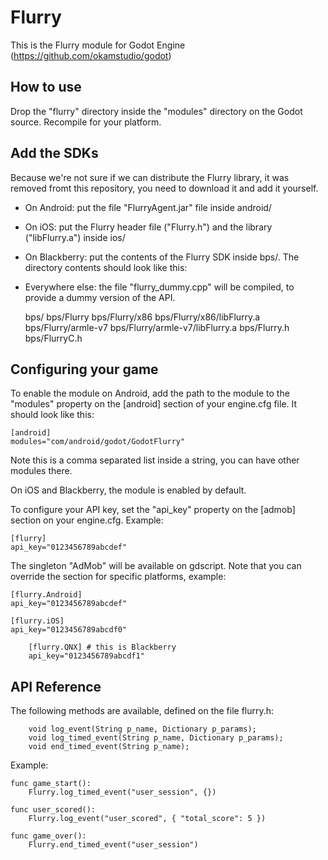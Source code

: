 Flurry
======

This is the Flurry module for Godot Engine (https://github.com/okamstudio/godot)

How to use
----------
Drop the "flurry" directory inside the "modules" directory on the Godot source. Recompile for your platform.

Add the SDKs
------------
Because we're not sure if we can distribute the Flurry library, it was removed fromt this repository, you need to download it and add it yourself.

- On Android: put the file "FlurryAgent.jar" file inside android/
- On iOS: put the Flurry header file ("Flurry.h") and the library ("libFlurry.a") inside ios/
- On Blackberry: put the contents of the Flurry SDK inside bps/. The directory contents should look like this:
- Everywhere else: the file "flurry_dummy.cpp" will be compiled, to provide a dummy version of the API.

	bps/
	bps/Flurry
	bps/Flurry/x86
	bps/Flurry/x86/libFlurry.a
	bps/Flurry/armle-v7
	bps/Flurry/armle-v7/libFlurry.a
	bps/Flurry.h
	bps/FlurryC.h

Configuring your game
---------------------

To enable the module on Android, add the path to the module to the "modules" property on the [android] section of your engine.cfg file. It should look like this:

	[android]
	modules="com/android/godot/GodotFlurry"

Note this is a comma separated list inside a string, you can have other modules there.

On iOS and Blackberry, the module is enabled by default.

To configure your API key, set the "api_key" property on the [admob] section on your engine.cfg. Example:

	[flurry]
	api_key="0123456789abcdef"

The singleton "AdMob" will be available on gdscript. Note that you can override the section for specific platforms, example:


	[flurry.Android]
	api_key="0123456789abcdef"

	[flurry.iOS]
	api_key="0123456789abcdf0"

        [flurry.QNX] # this is Blackberry
        api_key="0123456789abcdf1"

API Reference
-------------

The following methods are available, defined on the file flurry.h:

        void log_event(String p_name, Dictionary p_params);
        void log_timed_event(String p_name, Dictionary p_params);
        void end_timed_event(String p_name);

Example:

```
func game_start():
	Flurry.log_timed_event("user_session", {})

func user_scored():
	Flurry.log_event("user_scored", { "total_score": 5 })

func game_over():
	Flurry.end_timed_event("user_session")
```



